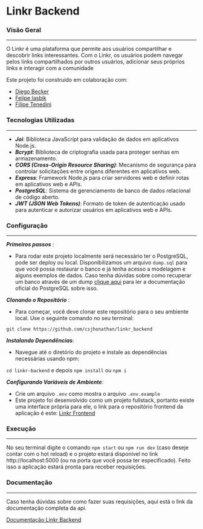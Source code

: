 <h1>Linkr Backend</h1>


<h3>Visão Geral</h3>
<hr></hr>

O Linkr é uma plataforma que permite aos usuários compartilhar e descobrir links interessantes. Com o Linkr, os usuários podem navegar pelos links compartilhados por outros usuários, adicionar seus próprios links e interagir com a comunidade

Este projeto foi construído em colaboração com:

- [Diego Becker](https://github.com/DiegoBeker)
- [Felipe Iasbik](https://github.com/felipeiasbik)
- [Filipe Tenedini](https://github.com/FilipeTenedini)

<h3>Tecnologias Utilizadas</h3>
<hr></hr>

- ***Joi***: Biblioteca JavaScript para validação de dados em aplicativos Node.js.
- ***Bcrypt***: Biblioteca de criptografia usada para proteger senhas em armazenamento.
- ***CORS (Cross-Origin Resource Sharing)***: Mecanismo de segurança para controlar solicitações entre origens diferentes em aplicativos web.
- ***Express***: Framework Node.js para criar servidores web e definir rotas em aplicativos web e APIs.
- ***PostgreSQL***: Sistema de gerenciamento de banco de dados relacional de código aberto.
- ***JWT (JSON Web Tokens)***: Formato de token de autenticação usado para autenticar e autorizar usuários em aplicativos web e APIs.

<h3>Configuração</h3>
<hr></hr>

***Primeiros passos*** :
- Para rodar este projeto localmente será necessário ter o PostgreSQL, pode ser deploy ou local. Disponibilizamos um arquivo `dump.sql` para que você possa restaurar o banco e já tenha acesso a modelagem e alguns exemplos de dados. Caso tenha dúvidas sobre como recuperar um banco através de um dump [clique aqui](https://www.postgresql.org/docs/current/backup-dump.html#BACKUP-DUMP-RESTORE) para ler a documentação oficial do PostgreSQL sobre isso.

***Clonando o Repositório*** :
- Para começar, você deve clonar este repositório para o seu ambiente local. Use o seguinte comando no seu terminal:

`git clone https://github.com/csjhonathan/linkr_backend`

***Instalando Dependências***:
- Navegue até o diretório do projeto e instale as dependências necessárias usando npm:

`cd linkr-backend` e depois `npm install` ou `npm i`

***Configurando Variáveis de Ambiente***:

- Crie um arquivo `.env` como mostra o arquivo `.env.example`
- Este projeto foi desenvolvido como um projeto fullstack, portanto existe uma interface própria para ele, o link para o repositório frontend da aplicação é este: [Linkr Frontend](https://github.com/csjhonathan/linkr_frotend)

<h3>Execução</h3>
<hr></hr>

No seu terminal digite o comando `npm start` ou `npm run dev` (caso deseje contar com o hot reload) e o projeto estará disponível no link http://localhost:5000 (ou na porta que você possa ter especificado). Feito isso a aplicação estará pronta para receber requisições.

<h3>Documentação</h3>
<hr></hr>

Caso tenha dúvidas sobre como fazer suas requisições, aqui está o link da documentação completa da api.

[Documentação Linkr Backend](https://linkr-api-wdhm.onrender.com/api-docs/)